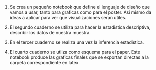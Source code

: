 

1. Se crea un pequeño notebook que define el lenguaje de diseño que vamos a usar, tanto para graficas como para el poster. Asi mismo da ideas a aplicar para ver que visualizaciones seran utiles.

2. El segundo cuaderno se utiliza para hacer la estadistica descriptiva, describir los datos de nuestra muestra.

3. En el tercer cuaderno se realiza una vez la inferencia estadistica.

4. El cuarto cuaderno se utliza como esquema para el paper. Este notebook produce las graficas finales que se exportan directas a la carpeta correspondiente en latex.